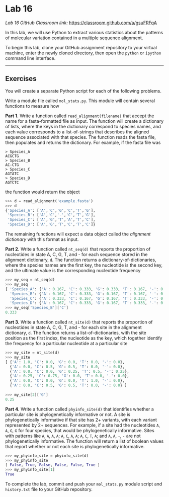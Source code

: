 # Lab 16

*Lab 16 GitHub Classroom link:* https://classroom.github.com/a/gsuFRFqA

In this lab, we will use Python to extract various statistics about the patterns of molecular variation contained in a multiple sequence alignment.

To begin this lab, clone your GitHub assignment repository to your virtual machine, enter the newly cloned directory, then open the `python` or `ipython` command line interface.

---


## Exercises

You will create a separate Python script for each of the following problems.

Write a module file called `mol_stats.py`. This module will contain several functions to measure how 

**Part 1.** Write a function called `read_alignment(filename)` that accept the name for a fasta-formatted file as input. The function will create a dictionary of lists, where the keys in the dictionary correspond to species names, and each value corresponds to a list-of-strings that describes the aligned sequence associated with that species. The function reads the fasta file, then populates and returns the dictionary. For example, if the fasta file was

```
> Species_A
ACGCTG
> Species_B
AC-CTG
> Species_C
AGTATC
> Species_D
AGTCTC
```

the function would return the object

```python
>>> d = read_alignment('example.fasta')
>>> d
{'Species_A': ['A','C','G','C','T','G'],
 'Species_B': ['A','C','-','C','T','G'],
 'Species_C': ['A','G','T','A','T','C'],
 'Species_D': ['A','G','T','C','T','C']}
```

The remaining functions will expect a data object called the *alignment dictionary* with this format as input.

**Part 2.** Write a function called `nt_seq(d)` that reports the proportion of nucleotides in state A, C, G, T, and - for each sequence stored in the alignment dictionary, `d`. The function returns a dictionary-of-dictionaries, where the species names are the first key, the nucleotide is the second key, and the ultimate value is the corresponding nucleotide frequency

```python
>>> my_seq = nt_seq(d)
>>> my_seq
{ 'Species_A': {'A': 0.167, 'C': 0.333, 'G': 0.333, 'T': 0.167, '-': 0.0},
  'Species_B': {'A': 0.167, 'C': 0.333, 'G': 0.167, 'T': 0.167, '-': 0.167},
  'Species_C': {'A': 0.333, 'C': 0.167, 'G': 0.167, 'T': 0.333, '-': 0.0},
  'Species_D': {'A': 0.167, 'C': 0.333, 'G': 0.167, 'T': 0.333, '-': 0.0} }
>>> my_seq['Species_B']['C']
0.333
```

**Part 3.** Write a function called `nt_site(d)` that reports the proportion of nucleotides in state A, C, G, T, and - for each site in the alignment dictionary, `d`. The function returns a list-of-dictionaries, with the site position as the first index, the nucleotide as the key, which together identify the frequency for a particular nucleotide at a particular site

```python
>>> my_site = nt_site(d)
>>> my_site
[ {'A': 1.0, 'C': 0.0, 'G': 0.0, 'T': 0.0, '-': 0.0},
  {'A': 0.0, 'C': 0.5, 'G': 0.5, 'T': 0.0, '-': 0.0},
  {'A': 0.0, 'C': 0.0, 'G': 0.25, 'T': 0.5, '-': 0.25},
  {'A': 0.25, 'C': 0.75, 'G': 0.0, 'T': 0.0, '-': 0.0},
  {'A': 0.0, 'C': 0.0, 'G': 0.0, 'T': 1.0, '-': 0.0},
  {'A': 0.0, 'C': 0.5, 'G': 0.5, 'T': 0.0, '-': 0.0} ]
  
>>> my_site[2]['G']
0.25
```

**Part 4.** Write a function called `phyinfo_site(d)` that identifies whether a particular site is phylogenetically informative or not. A site is phylogenetically informative if that site has 2+ variants, with each variant represented by 2+ sequences. For example, if a site had the nucleotides `A`, `A`, `G`, `G` for four species, that would be phylogenetically informative. Sites with patterns like `A`, `A`, `A`, `A`; `A`, `C`, `A`, `A`; `A`, `C`, `T`, `A`; and `A`, `A`, `-`, `-` are not phylogenetically informative. The function will return a list of boolean values that report whether or not each site is phylogenetically informative.

```python
>>> my_phyinfo_site = phyinfo_site(d)
>>> my_phyinfo_site
[ False, True, False, False, False, True ]
>>> my_phyinfo_site[1]
True
```

To complete the lab, commit and push your `mol_stats.py` module script and `history.txt` file to your GitHub repository.

